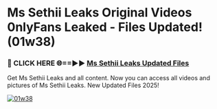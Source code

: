 # Ms Sethii Leaks Original Videos 0nlyFans Leaked - Files Updated! (01w38)

<h3>🔴 CLICK HERE 🌐==►► <a href="https://tinyurl.com/2jnfzry5" rel="nofollow">Ms Sethii Leaks Updated Files</a></h3>

Get Ms Sethii Leaks and all content. Now you can access all videos and pictures of Ms Sethii Leaks. New Updated Files 2025!

[![01w38](https://i.imgur.com/GyGTBgg.gif)](https://tinyurl.com/2jnfzry5)

